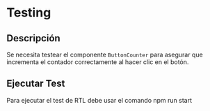 # Testing

## Descripción

Se necesita testear el componente `ButtonCounter` para asegurar que incrementa el contador correctamente al hacer clic en el botón.


## Ejecutar Test

Para ejecutar el test de RTL debe usar el comando npm run start
